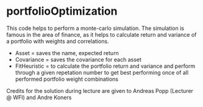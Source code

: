 # portfolioOptimization
This code helps to perform a monte-carlo simulation. The simulation is famous in the area of finance, as it helps to calculate return and variance of a portfolio with weights and correlations.
+ Asset = saves the name, expected return
+ Covariance = saves the covariance for each asset
+ FitHeuristic = to calculate the portfolio return and variance and perform through a given repetation number to get best performing once of all performed portfolio weight combinations

Credits for the solution during lecture are given to Andreas Popp (Lecturer @ WFI) and Andre Koners
